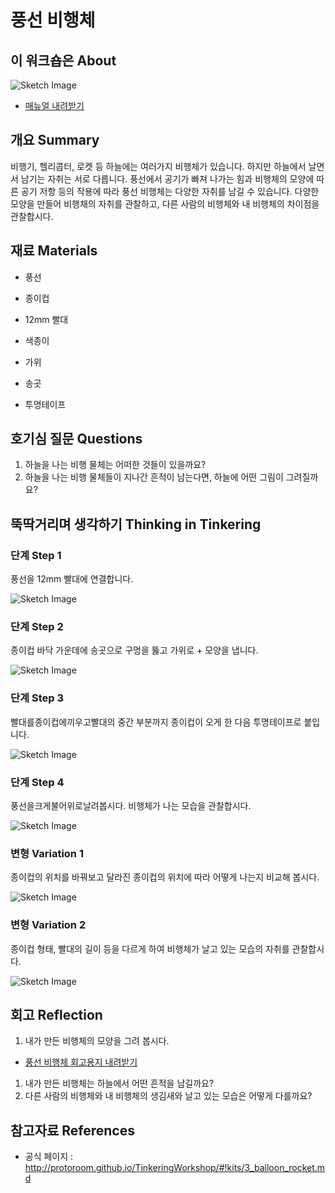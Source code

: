 # 풍선 비행체

## 이 워크숍은 About
![Sketch Image](images/balloon_rocket_top.png)

 * [매뉴얼 내려받기](pdf/3_balloon_rocket.pdf) 

## 개요 Summary
비행기, 헬리콥터, 로켓 등 하늘에는 여러가지 비행체가 있습니다. 하지만 하늘에서 날면서 남기는 자취는 서로 다릅니다. 풍선에서 공기가 빠져 나가는 힘과 비행체의 모양에 따른 공기 저항 등의 작용에 따라 풍선 비행체는 다양한 자취를 남길 수 있습니다. 다양한 모양을 만들어 비행채의 자취를 관찰하고, 다른 사람의 비행체와 내 비행체의 차이점을 관찰합시다.


## 재료 Materials

 * 풍선
 * 종이컵
 * 12mm 빨대
 * 색종이
 
 
 * 가위
 * 송곳
 * 투명테이프


## 호기심 질문 Questions

 1. 하늘을 나는 비행 물체는 어떠한 것들이 있을까요?
 1. 하늘을 나는 비행 물체들이 지나간 흔적이 남는다면, 하늘에 어떤 그림이 그려질까요?

## 뚝딱거리며 생각하기 Thinking in Tinkering

### 단계 Step 1
풍선을 12mm 빨대에 연결합니다.

![Sketch Image](images/balloon_rocket_s1.png)

### 단계 Step 2
종이컵 바닥 가운데에 송곳으로 구멍을 뚫고 가위로 + 모양을 냅니다.

![Sketch Image](images/balloon_rocket_s2.png)

### 단계 Step 3
빨대를종이컵에끼우고빨대의 중간 부분까지 종이컵이 오게 한 다음 투명테이프로 붙입니다.

![Sketch Image](images/balloon_rocket_s3.png)

### 단계 Step 4
풍선을크게불어위로날려봅시다. 비행체가 나는 모습을 관찰합시다.

![Sketch Image](images/balloon_rocket_s4.png)

### 변형 Variation 1
종이컵의 위치를 바꿔보고 달라진 종이컵의 위치에 따라 어떻게 나는지 비교해 봅시다.

![Sketch Image](images/balloon_rocket_v1.png)

### 변형 Variation 2
종이컵 형태, 빨대의 길이 등을 다르게 하여 비행체가 날고 있는 모습의 자취를 관찰합시다.

![Sketch Image](images/balloon_rocket_v2.png)


## 회고 Reflection
 1. 내가 만든 비행체의 모양을 그려 봅시다.
  * [풍선 비행체 회고용지 내려받기](pdf/R_balloon_rocket.pdf)
 1. 내가 만든 비행체는 하늘에서 어떤 흔적을 남길까요?
 1. 다른 사람의 비행체와 내 비행체의 생김새와 날고 있는 모습은 어떻게 다를까요?
 
 

## 참고자료 References
 * 공식 페이지 : http://protoroom.github.io/TinkeringWorkshop/#!kits/3_balloon_rocket.md

